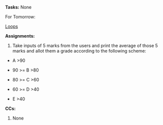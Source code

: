 **Tasks:** None

For Tomorrow:

[Loops](https://www.youtube.com/watch?v=zFvoXxeoosI)

**Assignments:** 

1) Take inputs of 5 marks from the users and print the average of those 5 marks and allot them a grade according to the following scheme:
- A   >90

- 90 >=   B   >80

- 80 >=   C   >60

- 60 >=   D   >40

- E   >40


**CCs:** 

1) None
